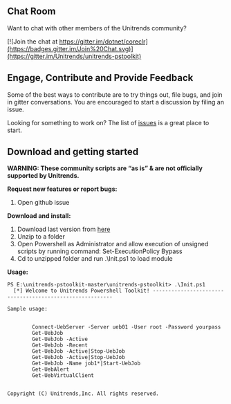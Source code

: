 Chat Room
---------

Want to chat with other members of the Unitrends community?

[![Join the chat at https://gitter.im/dotnet/coreclr](https://badges.gitter.im/Join%20Chat.svg)](https://gitter.im/Unitrends/unitrends-pstoolkit)

Engage, Contribute and Provide Feedback
---------------------------------------

Some of the best ways to contribute are to try things out, file bugs, and join in gitter conversations. You are encouraged to start a discussion by filing an issue. 

Looking for something to work on? The list of [issues](https://github.com/Unitrends/unitrends-pstoolkit/issues) is a great place to start.

Download and getting started
---------------------------------------

**WARNING: These community scripts are “as is” & are not officially supported by Unitrends.**

**Request new features or report bugs:**

1. Open github issue

**Download and install:**

1. Download last version from <a href="https://github.com/unitrends/unitrends-pstoolkit/archive/master.zip"> here</a>
2. Unzip to a folder
3. Open Powershell as Administrator and allow execution of unsigned scripts by running command: Set-ExecutionPolicy Bypass
4. Cd to unzipped folder and run .\Init.ps1 to load module

**Usage:**



    PS E:\unitrends-pstoolkit-master\unitrends-pstoolkit> .\Init.ps1
      [*] Welcome to Unitrends Powershell Toolkit! ---------------------------------------------------------
      
    Sample usage:
    

            Connect-UebServer -Server ueb01 -User root -Password yourpass
            Get-UebJob
            Get-UebJob -Active
            Get-UebJob -Recent
            Get-UebJob -Active|Stop-UebJob
            Get-UebJob -Active|Stop-UebJob
            Get-UebJob -Name job1*|Start-UebJob
            Get-UebAlert
            Get-UebVirtualClient


    Copyright (C) Unitrends,Inc. All rights reserved.

